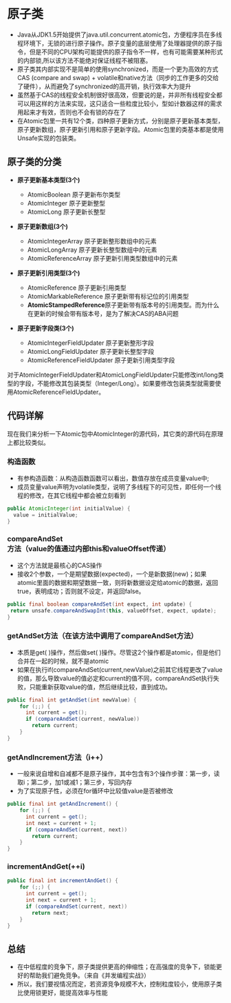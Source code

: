 # 原子类

- Java从JDK1.5开始提供了java.util.concurrent.atomic包，方便程序员在多线程环境下，无锁的进行原子操作。原子变量的底层使用了处理器提供的原子指令，但是不同的CPU架构可能提供的原子指令不一样，也有可能需要某种形式的内部锁,所以该方法不能绝对保证线程不被阻塞。
- 原子类其内部实现不是简单的使用synchronized，而是一个更为高效的方式CAS (compare and swap) + volatile和native方法（同步的工作更多的交给了硬件），从而避免了synchronized的高开销，执行效率大为提升
- 虽然基于CAS的线程安全机制很好很高效，但要说的是，并非所有线程安全都可以用这样的方法来实现，这只适合一些粒度比较小，型如计数器这样的需求用起来才有效，否则也不会有锁的存在了
- 在Atomic包里一共有12个类，四种原子更新方式，分别是原子更新基本类型，原子更新数组，原子更新引用和原子更新字段。Atomic包里的类基本都是使用Unsafe实现的包装类。



## 原子类的分类

- **原子更新基本类型(3个)**
  - AtomicBoolean 原子更新布尔类型
  - AtomicInteger 原子更新整型
  - AtomicLong 原子更新长整型
- **原子更新数组(3个)**
  - AtomicIntegerArray 原子更新整形数组中的元素
  - AtomicLongArray 原子更新长整型数组中的元素
  - AtomicReferenceArray 原子更新引用类型数组中的元素
- **原子更新引用类型(3个)**
  - AtomicReference 原子更新引用类型
  - AtomicMarkableReference 原子更新带有标记位的引用类型
  - **AtomicStampedReference**原子更新带有版本号的引用类型。而为什么在更新的时候会带有版本号，是为了解决CAS的ABA问题

- **原子更新字段类(3个)**
  - AtomicIntegerFieldUpdater 原子更新整形字段
  - AtomicLongFieldUpdater 原子更新长整型字段
  - AtomicReferenceFieldUpdater 原子更新引用类型字段

对于AtomicIntegerFieldUpdater和AtomicLongFieldUpdater只能修改int/long类型的字段，不能修改其包装类型（Integer/Long）。如果要修改包装类型就需要使用AtomicReferenceFieldUpdater。



## 代码详解

现在我们来分析一下Atomic包中AtomicInteger的源代码，其它类的源代码在原理上都比较类似。

### 构造函数

- 有参构造函数：从构造函数函数可以看出，数值存放在成员变量value中;
- 成员变量value声明为volatile类型，说明了多线程下的可见性，即任何一个线程的修改，在其它线程中都会被立刻看到

```java
public AtomicInteger(int initialValue) { 
  value = initialValue;
}
```

### **compareAndSet**方法（value的值通过内部this和valueOffset传递）

- 这个方法就是最核心的CAS操作
- 接收2个参数，一个是期望数据(expected)，一个是新数据(new)；如果atomic里面的数据和期望数据一致，则将新数据设定给atomic的数据，返回true，表明成功；否则就不设定，并返回false。

```java
public final boolean compareAndSet(int expect, int update) {
 return unsafe.compareAndSwapInt(this, valueOffset, expect, update);
}
```

### getAndSet方法（在该方法中调用了compareAndSet方法）

- 本质是get( )操作，然后做set( )操作。尽管这2个操作都是atomic，但是他们合并在一起的时候，就不是atomic
- 如果在执行if(compareAndSet(current,newValue)之前其它线程更改了value的值，那么导致value的值必定和current的值不同，compareAndSet执行失败，只能重新获取value的值，然后继续比较，直到成功。

```java
public final int getAndSet(int newValue) {
    for (;;) {
      int current = get();
      if (compareAndSet(current, newValue))
        return current;
    }
}
```

### getAndIncrement方法（i++）

- 一般来说自增和自减都不是原子操作，其中包含有3个操作步骤：第一步，读取i；第二步，加1或减1；第三步，写回内存
- 为了实现原子性，必须在for循环中比较值value是否被修改

```java
public final int getAndIncrement() {
    for (;;) {
      int current = get();
      int next = current + 1;
      if (compareAndSet(current, next))
        return current;
    }
}
```

### incrementAndGet(++i)

```java
public final int incrementAndGet() {
    for (;;) {
      int current = get();
      int next = current + 1;
      if (compareAndSet(current, next))
        return next;
    }
}
```



## 总结

- 在中低程度的竞争下，原子类提供更高的伸缩性；在高强度的竞争下，锁能更好的帮助我们避免竞争。（来自《并发编程实战》）
- 所以，我们要视情况而定，若资源竞争规模不大，控制粒度较小，使用原子类比使用锁更好，能提高效率与性能